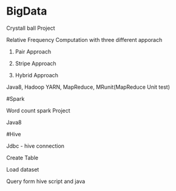 # BigData

Crystall ball Project

Relative Frequency Computation with three different apporach

1. Pair Approach

2. Stripe Approach

3. Hybrid Approach

Java8, Hadoop YARN, MapReduce, MRunit(MapReduce Unit test)

#Spark 

Word count spark Project

Java8

#Hive

Jdbc - hive connection

Create Table

Load dataset

Query form hive script and java


